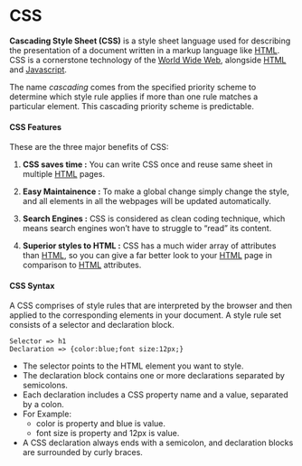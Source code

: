 # CSS

**Cascading Style Sheet (CSS)** is a style sheet language used for describing the presentation of a document written in a markup language like [HTML](/wiki/HTML).
CSS is a cornerstone technology of the [World Wide Web](/wiki/World_wide_web), alongside [HTML](/wiki/HTML) and [Javascript](/wiki/Javascript).

The name *cascading* comes from the specified priority scheme to determine which style rule applies if more than one rule matches a particular element. This cascading priority scheme is predictable.

#### CSS Features
These are the three major benefits of CSS:

1. **CSS saves time :** You can write CSS once and reuse same sheet in multiple [HTML](/wiki/HTML) pages.

2. **Easy Maintainence :** To make a global change simply change the style, and all elements in all the webpages will be updated automatically.

3. **Search Engines :** CSS is considered as clean coding technique, which means search engines won’t have to struggle to “read” its content.

4. **Superior styles to HTML :** CSS has a much wider array of attributes than [HTML](/wiki/HTML), so you can give a far better look to your [HTML](/wiki/HTML) page in comparison to [HTML](/wiki/HTML) attributes.

#### CSS Syntax

A CSS comprises of style rules that are interpreted by the browser and then applied to the corresponding elements in your document.
A style rule set consists of a selector and declaration block.

 ```
Selector => h1
Declaration => {color:blue;font size:12px;}
 ```

* The selector points to the HTML element you want to style.
* The declaration block contains one or more declarations separated by semicolons.
* Each declaration includes a CSS property name and a value, separated by a colon.
* For Example:
	* color is property and blue is value.
	* font size is property and 12px is value.
* A CSS declaration always ends with a semicolon, and declaration blocks are surrounded by curly braces.
